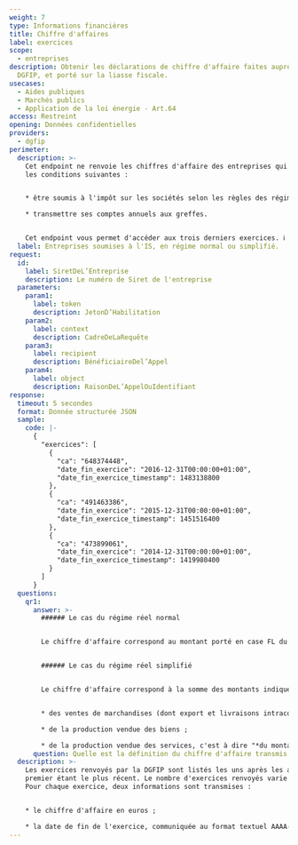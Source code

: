 ```yaml
---
weight: 7
type: Informations financières
title: Chiffre d'affaires
label: exercices
scope:
  - entreprises
description: Obtenir les déclarations de chiffre d'affaire faites auprès de la
  DGFIP, et porté sur la liasse fiscale.
usecases:
  - Aides publiques
  - Marchés publics
  - Application de la loi énergie - Art.64
access: Restreint
opening: Données confidentielles
providers:
  - dgfip
perimeter:
  description: >-
    Cet endpoint ne renvoie les chiffres d'affaire des entreprises qui vérifient
    les conditions suivantes :


    * être soumis à l'impôt sur les sociétés selon les règles des régimes d'imposition réels, normal ou simplifié ;

    * transmettre ses comptes annuels aux greffes.


    Cet endpoint vous permet d'accéder aux trois derniers exercices. ℹ️ Ceux-ci ne sont pas forcément les exercices des trois dernières années car il peut y avoir plusieurs exercices dans une même année.
  label: Entreprises soumises à l'IS, en régime normal ou simplifié.
request:
  id:
    label: SiretDeL’Entreprise
    description: Le numéro de Siret de l'entreprise
  parameters:
    param1:
      label: token
      description: JetonD’Habilitation
    param2:
      label: context
      description: CadreDeLaRequête
    param3:
      label: recipient
      description: BénéficiaireDel’Appel
    param4:
      label: object
      description: RaisonDeL’AppelOuIdentifiant
response:
  timeout: 5 secondes
  format: Donnée structurée JSON
  sample:
    code: |-
      {
        "exercices": [
          {
            "ca": "648374448",
            "date_fin_exercice": "2016-12-31T00:00:00+01:00",
            "date_fin_exercice_timestamp": 1483138800
          },
          {
            "ca": "491463386",
            "date_fin_exercice": "2015-12-31T00:00:00+01:00",
            "date_fin_exercice_timestamp": 1451516400
          },
          {
            "ca": "473899061",
            "date_fin_exercice": "2014-12-31T00:00:00+01:00",
            "date_fin_exercice_timestamp": 1419980400
          }
        ]
      }
  questions:
    qr1:
      answer: >-
        ###### Le cas du régime réel normal


        Le chiffre d'affaire correspond au montant porté en case FL du [formulaire 2052 - compte de résultat de l'exercice](https://www.impots.gouv.fr/portail/files/formulaires/2052-sd/2018/2052-sd_2117.pdf), c'est-à-dire, le total des chiffres d'affaire nets de France et d'exportations et livraisons intracommunautaires.


        ###### Le cas du régime réel simplifié


        Le chiffre d'affaire correspond à la somme des montants indiqués dans les cases 210, 214 et 218 du [formulaire 2033B - compte de résultat simplifié de l'exercice](https://www.impots.gouv.fr/portail/files/formulaires/2033-sd/2018/2033-sd_2094.pdf) ; c'est à dire le total : 


        * des ventes de marchandises (dont export et livraisons intracommunautaires) ;

        * de la production vendue des biens ;

        * de la production vendue des services, c'est à dire "*du montant des travaux, études et prestations de services exécutés, comprenant le cas échéant les produits des activités annexes (services exploités dans l'intérêt du personnel, commissions et courtages, locations diverses, mises à disposition de personnel facturées, ports et frais accessoires facturés, boni sur remises d'emballages consignés)."* [Source : impôts.gouv](https://www.impots.gouv.fr/portail/files/formulaires/2033-sd/2019/2033-sd_2570.pdf)
      question: Quelle est la définition du chiffre d'affaire transmis ?
  description: >-
    Les exercices renvoyés par la DGFIP sont listés les uns après les autres, le
    premier étant le plus récent. Le nombre d'exercices renvoyés varie de 1 à 3.
    Pour chaque exercice, deux informations sont transmises : 


    * le chiffre d'affaire en euros ;

    * la date de fin de l'exercice, communiquée au format textuel AAAA-MM-JJ et au format timestamp UNIX.
---
```

